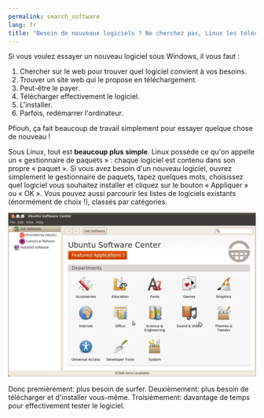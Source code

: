 ```yaml
---
permalink: search_software
lang: fr
title: "Besoin de nouveaux logiciels ? Ne cherchez pas, Linux les télécharge pour vous."
---
```


Si vous voulez essayer un nouveau logiciel sous Windows, il vous faut :

<ol>
<li>Chercher sur le web pour trouver quel logiciel convient à vos 
besoins.</li>
<li>Trouver un site web qui le propose en téléchargement.</li>
<li>Peut-être le payer.</li>
<li>Télécharger effectivement le logiciel.</li>
<li>L'installer.</li>
<li>Parfois, redémarrer l'ordinateur.</li>
</ol>

Pfiouh, ça fait beaucoup de travail simplement pour essayer quelque 
chose de nouveau !

Sous Linux, tout est <b>beaucoup plus simple</b>. Linux possède ce 
qu'on appelle un « gestionnaire de paquets » : chaque logiciel est 
contenu dans son propre « paquet ». Si vous avez besoin d'un nouveau 
logiciel, ouvrez simplement le gestionnaire de paquets, tapez quelques 
mots, choisissez quel logiciel vous souhaitez installer et cliquez sur 
le bouton « Appliquer » ou « OK ». Vous pouvez aussi parcourir les 
listes de logiciels existants (énormément de choix !), classés par 
catégories.

<img src="/img/synaptic.png" />

Donc premièrement: plus besoin de surfer. Deuxièmement: plus besoin 
de télécharger et d'installer vous-même. Troisièmement: davantage de 
temps pour effectivement tester le logiciel.




